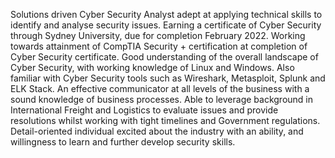 Solutions driven Cyber Security Analyst adept at applying technical skills to identify and analyse security issues.  Earning a certificate of Cyber Security through Sydney University, due for completion February 2022.  Working towards attainment of CompTIA Security + certification at completion of Cyber Security certificate.  Good understanding of the overall landscape of Cyber Security, with working knowledge of Linux and Windows.  Also familiar with Cyber Security tools such as Wireshark, Metasploit, Splunk and ELK Stack.  An effective communicator at all levels of the business with a sound knowledge of business processes.  Able to leverage background in International Freight and Logistics to evaluate issues and provide resolutions whilst working with tight timelines and Government regulations.   Detail-oriented individual excited about the industry with an ability, and willingness to learn and further develop security skills.
